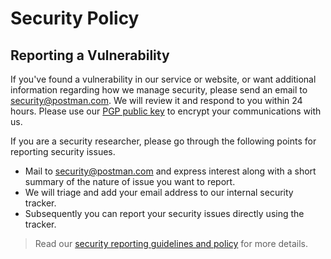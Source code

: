 # Security Policy

## Reporting a Vulnerability

If you've found a vulnerability in our service or website, or want additional information regarding how we manage security, please send an email to security@postman.com. We will review it and respond to you within 24 hours. Please use our [PGP public key](https://assets.getpostman.com/getpostman/documents/publickey.txt) to encrypt your communications with us.

If you are a security researcher, please go through the following points for reporting security issues.

- Mail to security@postman.com and express interest along with a short summary of the nature of issue you want to report.
- We will triage and add your email address to our internal security tracker.
- Subsequently you can report your security issues directly using the tracker.


> Read our [security reporting guidelines and policy](https://www.postman.com/vulnerability-reporting) for more details.
